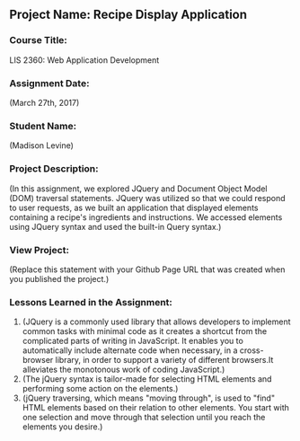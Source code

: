 ## Project Name:  Recipe Display Application

### Course Title:
LIS 2360:  Web Application Development

### Assignment Date:  
(March 27th, 2017)

### Student Name:  
(Madison Levine)

### Project Description:
(In this assignment, we explored JQuery and Document Object Model (DOM) traversal statements. JQuery was utilized so that we could respond to user requests, as we built an application that displayed elements containing a recipe's ingredients and instructions. We accessed elements using JQuery syntax and used the built-in Query syntax.)

### View Project:
(Replace this statement with your Github Page URL that was created when you 
 published the project.)

### Lessons Learned in the Assignment:
1. (JQuery is a commonly used library that allows developers to implement common tasks with minimal code as it creates a shortcut from the complicated parts of writing in JavaScript. It enables you to automatically include alternate code when necessary, in a cross-browser library, in order to support a variety of different browsers.It alleviates the monotonous work of coding JavaScript.)
2. (The jQuery syntax is tailor-made for selecting HTML elements and performing some action on the elements.)
3. (jQuery traversing, which means "moving through", is used to "find" HTML elements based on their relation to other elements. You start with one selection and move through that selection until you reach the elements you desire.)
